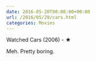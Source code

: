 ```yaml
---
date: 2016-05-20T00:00:00+00:00
url: /2016/05/20/cars.html
categories: Movies
---
```

Watched Cars (2006) - ★

Meh. Pretty boring.



